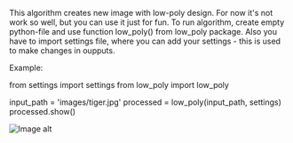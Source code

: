 This algorithm creates new image with low-poly design.
For now it's not work so well, but you can use it just for fun.
To run algorithm, create empty python-file and use function low_poly() from low_poly package.
Also you have to import settings file, where you can add your settings - this is used to make changes in oupputs.

Example:

from settings import settings
from low_poly import low_poly

input_path = 'images/tiger.jpg'
processed = low_poly(input_path, settings)
processed.show()

![Image alt](https://github.com/{JohnMikhailov}/{low_poly_genetic}/raw/{master}/{outputs}/gosling.jpg)
